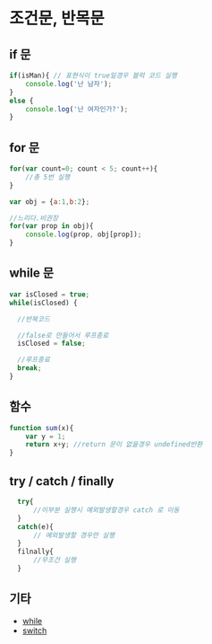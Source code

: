 # 조건문, 반목문

## if 문

```javascript
if(isMan){ // 표현식이 true일경우 블럭 코드 실행
    console.log('난 남자');
}
else {
    console.log('난 여자인가?');
}
```

## for 문

```javascript
for(var count=0; count < 5; count++){
    //총 5번 실행
}

var obj = {a:1,b:2};

//느리다.비권장
for(var prop in obj){
    console.log(prop, obj[prop]);
}
```

## while 문

```javascript
var isClosed = true;
while(isClosed) {

  //반복코드

  //false로 만들어서 루프종료
  isClosed = false;

  //루프종료
  break;
}

```

## 함수

```javascript
function sum(x){
    var y = 1;
    return x+y; //return 문이 없을경우 undefined반환
}
```


## try / catch / finally

```javascript
  try{
      //이부분 실행시 예외발생할경우 catch 로 이동
  }
  catch(e){
      // 예외발생할 경우만 실행
  }
  filnally{
      //무조건 실행
  }
```


## 기타

* [while](http://www.w3schools.com/js/js_loop_while.asp)
* [switch](http://www.w3schools.com/js/js_switch.asp)